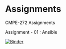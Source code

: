 # Assignments
CMPE-272 Assignments


Assignment - 01 : Ansible


[![Binder](https://mybinder.org/badge_logo.svg)](https://mybinder.org/v2/gh/rameshavinash94/Assignments/HEAD?labpath=test.ipynb)
